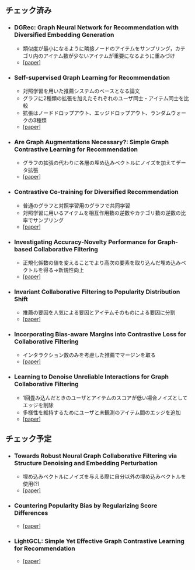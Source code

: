 ## チェック済み
+ ### DGRec: Graph Neural Network for Recommendation with Diversified Embedding Generation
  - 類似度が最小になるように隣接ノードのアイテムをサンプリング，カテゴリ内のアイテム数が少ないアイテムが重要になるように重みづけ
  - [[paper]](https://arxiv.org/abs/2211.10486)
  
+ ### Self-supervised Graph Learning for Recommendation
  - 対照学習を用いた推薦システムのベースとなる論文
  - グラフに2種類の拡張を加えたそれぞれのユーザ同士・アイテム同士を比較
  - 拡張はノードドロップアウト、エッジドロップアウト、ランダムウォークの3種類
  - [[paper]](https://arxiv.org/abs/2010.10783)
  
+ ### Are Graph Augmentations Necessary?: Simple Graph Contrastive Learning for Recommendation
  - グラフの拡張の代わりに各層の埋め込みベクトルにノイズを加えてデータ拡張
  - [[paper]](https://arxiv.org/abs/2112.08679)
  
+ ### Contrastive Co-training for Diversified Recommendation
  - 普通のグラフと対照学習用のグラフで共同学習
  - 対照学習に用いるアイテムを相互作用数の逆数やカテゴリ数の逆数の比率でサンプリング
  - [[paper]](https://www.amazon.science/publications/contrastive-so-training-for-diversified-recommendation)
  
+ ### Investigating Accuracy-Novelty Performance for Graph-based Collaborative Filtering
  - 正規化係数の値を変えることでより高次の要素を取り込んだ埋め込みベクトルを得る→新規性向上
  - [[paper]](https://arxiv.org/abs/2204.12326)
  
+ ### Invariant Collaborative Filtering to Popularity Distribution Shift
  - 推薦の要因を人気による要因とアイテムそのものによる要因に分割
  - [[paper]](https://arxiv.org/abs/2302.05328)
  
+ ### Incorporating Bias-aware Margins into Contrastive Loss for Collaborative Filtering
  - インタラクション数のみを考慮した推薦でマージンを取る
  - [[paper]](https://arxiv.org/abs/2210.11054)

+ ### Learning to Denoise Unreliable Interactions for Graph Collaborative Filtering
  - 1回畳み込んだときのユーザとアイテムのスコアが低い場合ノイズとしてエッジを削除
  - 多様性を維持するためにユーザと未観測のアイテム間のエッジを追加
  - [[paper]](https://dl.acm.org/doi/abs/10.1145/3477495.3531889) 

## チェック予定

+ ### Towards Robust Neural Graph Collaborative Filtering via Structure Denoising and Embedding Perturbation
  - 埋め込みベクトルにノイズを与える際に自分以外の埋め込みベクトルを使用(?)
  - [[paper]](https://dl.acm.org/doi/10.1145/3568396)

+ ### Countering Popularity Bias by Regularizing Score Differences
  - [[paper]](https://dl.acm.org/doi/abs/10.1145/3523227.3546757)

+ ### LightGCL: Simple Yet Effective Graph Contrastive Learning for Recommendation
  - [[paper]](https://arxiv.org/abs/2302.08191)
